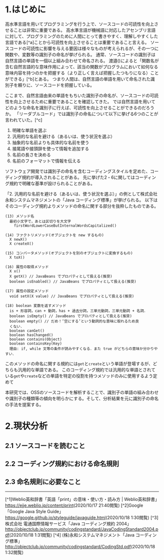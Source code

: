 # 1.はじめに
高水準言語を用いてプログラミングを行う上で、ソースコードの可読性を向上させることは非常に重要である。
高水準言語が機械語に対応したアセンブリ言語に対して、プログラミングのために人間にとって書きやすく、理解しやすくした言語である<!-- TODO:辞書の引用を書く -->[^a]ことから可読性を向上させることは重要であること言える。
ソースコードの可読性に影響を与える要因は様々なものが考えられるが、その一つに関数や、変数等の識別子の命名が挙げられる。
通常、ソースコードの識別子は自然言語の単語を一個以上組み合わせて命名される。
渡邉(<!-- TODO:引用元を書く -->)によると「関数名が含む自然言語的な意味作用によって、該当の関数がプログラムにおいて如何なる意味内容を持つのかを把握する（より正しく言えば把握したつもりになる）ことができる」[^b]とある。
つまり人間は、自然言語の単語を用いて命名された識別子を頼りに、ソースコードを把握している。

ここまで、自然言語由来の単語をもちいた識別子の命名が、ソースコードの可読性を向上させるために重要であることを確認してきた。
では自然言語を用いてどのような命名を識別子に行えば、可読性を向上させることができるのだろうか。
「リーダブルコード」では識別子の命名について以下に挙げる6つのことが言われていた。<!-- リーダブルコードの引用を示す -->[^c]
1. 明確な単語を選ぶ
2. 汎用的な名前を避ける（あるいは、使う状況を選ぶ）
3. 抽象的な名前よりも具体的な名前を使う
4. 接尾語や接頭辞を使って情報を追加する
5. 名前の長さを決める
6. 名前のフォーマットで情報を伝える

ソフトウェア開発では識別子の命名を含むコーディングスタイルを定めた、コーディング規約が導入されることがある。
先に挙げた2・6に関してはコーディング規約で明確な基準が設けられることがある。

「2. 汎用的な名前を避ける（あるいは、使う状況を選ぶ）」の例として株式会社永和システムマネジメントの「Java コーディング標準」が挙げられる。
以下はそのコーディング規約よりメソッドの命名に関する部分を抜粋したものである。

    (13) メソッド名
      最初小文字で，あとは区切りを大文字
        firstWordLowerCaseButInternalWordsCapitalized()

    (14) ファクトリメソッド(オブジェクトを new するもの)
      X newX()
      X createX()

    (15) コンバータメソッド(オブジェクトを別のオブジェクトに変換するもの)
      X toX()

    (16) 属性の取得メソッド
      X x()
      X getX() // JavaBeans でプロパティとして扱える(推奨)
      boolean isEnabled() // JavaBeans でプロパティとして扱える(推奨) 

    (17) 属性の設定メソッド
      void setX(X value) // JavaBeans でプロパティとして扱える(推奨)

    (18) boolean 変数を返すメソッド
      is + 形容詞，can + 動詞，has + 過去分詞，三単元動詞，三単元動詞 + 名詞．
      boolean isEmpty() // JavaBeans でプロパティとして扱える(推奨)
      boolean empty() // だめ！’空にする’という動詞的な意味に取れるため良
      くない．
      boolean canGet()
      boolean hasChanged()
      boolean contains(Object) 
      boolean containsKey(Key)
      理由: if, while 文等の条件が読みやすくなる．また true がどちらの意味か分かりやすい．

このメソッドの命名に関する規約には```get```と```create```という単語が登場するが、どちらも汎用的な単語である。
このコーディング規約では汎用的な単語とされている```get```や```create```などの単語を特定の役割を持つメソッドのみに使用するよう定めて




本研究では、OSSのソースコードを解析することで、識別子の単語の組み合わせや識別子の種類等の傾向を明らかにする。そして、分析結果を元に識別子の命名の手法を提案する。

# 2.現状分析
## 2.1 ソースコードを読むこと
## 2.2 コーディング規約における命名規則
## 2.3 命名規則に必要なこと

---
[^1]Weblio英和辞書「英語「print」の意味・使い方・読み方 | Weblio英和辞書」<https://ejje.weblio.jp/content/print>(2020/10/17 21:40閲覧)
[^2]Google「Google Java Style Guide」<https://google.github.io/styleguide/javaguide.html>(2020/10/18 1:30閲覧)
[^3]株式会社 電通国際情報サービス「Java コーディング規約 2004」<http://objectclub.jp/community/codingstandard/JavaCodingStandard2004.pdf>(2020/10/18 1:31閲覧)
[^4] (株)永和システムマネジメント「Java コーディング標準」<http://objectclub.jp/community/codingstandard/CodingStd.pdf>(2020/10/18 1:32閲覧)